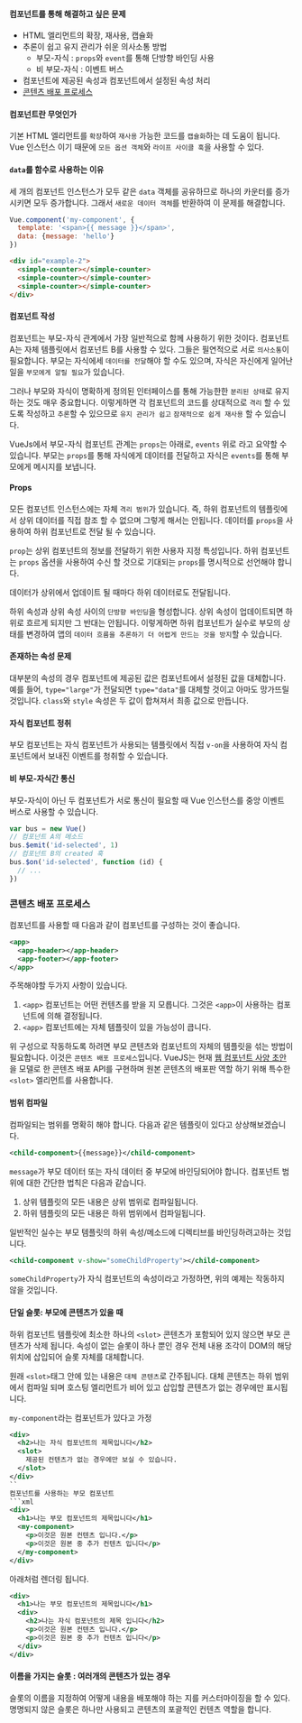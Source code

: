 #### 컴포넌트를 통해 해결하고 싶은 문제
- HTML 엘리먼트의 확장, 재사용, 캡슐화
- 추론이 쉽고 유지 관리가 쉬운 의사소통 방법
  - 부모-자식 : `props`와 `event`를 통해 단방향 바인딩 사용
  - 비 부모-자식 : 이벤트 버스
- 컴포넌트에 제공된 속성과 컴포넌트에서 설정된 속성 처리
- [콘텐츠 배포 프로세스](#콘텐츠-배포-프로세스)

#### 컴포넌트란 무엇인가
기본 HTML 엘리먼트를 `확장`하여 `재사용` 가능한 코드를 `캡슐화`하는 데 도움이 됩니다. Vue 인스턴스 이기 때문에 `모든 옵션 객체`와 `라이프 사이클 훅`을 사용할 수 있다.

#### `data`를 함수로 사용하는 이유
세 개의 컴포넌트 인스턴스가 모두 같은 `data` 객체를 공유하므로 하나의 카운터를 증가 시키면 모두 증가합니다.
그래서 `새로운 데이터 객체`를 반환하여 이 문제를 해결합니다.
```js
Vue.component('my-component', {
  template: '<span>{{ message }}</span>',
  data: {message: 'hello'}
})
```
```html
<div id="example-2">
  <simple-counter></simple-counter>
  <simple-counter></simple-counter>
  <simple-counter></simple-counter>
</div>
```

#### 컴포넌트 작성
컴포넌트는 부모-자식 관계에서 가장 일반적으로 함께 사용하기 위한 것이다. 컴포넌트 A는 자체 템플릿에서 컴포넌트 B를 사용할 수 있다.
그들은 필연적으로 서로 `의사소통`이 필요합니다. 부모는 자식에세 `데이터를 전달`해야 할 수도 있으며, 자식은 자신에게 일어난 일을 `부모에게 알릴 필요`가 있습니다.

그러나 부모와 자식이 명확하게 정의된 인터페이스를 통해 가능한한 `분리된 상태`로 유지하는 것도 매우 중요합니다.
이렇게하면 각 컴포넌트의 코드를 상대적으로 `격리` 할 수 있도록 작성하고 `추론`할 수 있으므로 `유지 관리가 쉽고` `잠재적으로 쉽게 재사용` 할 수 있습니다.

VueJs에서 부모-자식 컴포넌트 관계는 `props`는 아래로, `events` 위로 라고 요약할 수 있습니다. 부모는 `props`를 통해 자식에게 데이터를 전달하고 자식은 `events`를 통해 부모에게 메시지를 보냅니다.

#### Props
모든 컴포넌트 인스턴스에는 자체 `격리 범위`가 있습니다. 즉, 하위 컴포넌트의 템플릿에서 상위 데이터를 직접 참조 할 수 없으며
그렇게 해서는 안됩니다. 데이터를 `props`을 사용하여 하위 컴포넌트로 전달 될 수 있습니다.

`prop`는 상위 컴포넌트의 정보를 전달하기 위한 사용자 지정 특성입니다. 하위 컴포넌트는 `props` 옵션을 사용하여
수신 할 것으로 기대되는 `props`를 명시적으로 선언해야 합니다.

데이터가 상위에서 업데이트 될 때마다 하위 데이터로도 전달됩니다.

하위 속성과 상위 속성 사이의 `단방향 바인딩`을 형성합니다. 상위 속성이 업데이트되면 하위로 흐르게 되지만 그 반대는 안됩니다.
이렇게하면 하위 컴포넌트가 실수로 부모의 상태를 변경하여 앱의 `데이터 흐름을 추론하기 더 어렵게 만드는 것을 방지`할 수 있습니다.

#### 존재하는 속성 문제
대부분의 속성의 경우 컴포넌트에 제공된 값은 컴포넌트에서 설정된 값을 대체합니다. 예를 들어, `type="large"`가 전달되면
`type="data"`를 대체할 것이고 아마도 망가뜨릴 것입니다. `class`와 `style` 속성은 두 값이 합쳐져서 최종 값으로 만듭니다.

#### 자식 컴포넌트 정취
부모 컴포넌트는 자식 컴포넌트가 사용되는 템플릿에서 직접 `v-on`을 사용하여 자식 컴포넌트에서 보내진 이벤트를 청취할 수 있습니다.

#### 비 부모-자식간 통신
부모-자식이 아닌 두 컴포넌트가 서로 통신이 필요할 때 Vue 인스턴스를 중앙 이벤트 버스로 사용할 수 있습니다.
```js
var bus = new Vue()
// 컴포넌트 A의 메소드
bus.$emit('id-selected', 1)
// 컴포넌트 B의 created 훅
bus.$on('id-selected', function (id) {
  // ...
})
```

### 콘텐츠 배포 프로세스
컴포넌트를 사용할 때 다음과 같이 컴포넌트를 구성하는 것이 좋습니다.
```xml
<app>
  <app-header></app-header>
  <app-footer></app-footer>
</app>
```
주목해야할 두가지 사항이 있습니다.
1. `<app>` 컴포넌트는 어떤 컨텐츠를 받을 지 모릅니다. 그것은 `<app>`이 사용하는 컴포넌트에 의해 결정됩니다.
2. `<app>` 컴포넌트에는 자체 템플릿이 있을 가능성이 큽니다.

위 구성으로 작동하도록 하려면 부모 콘텐츠와 컴포넌트의 자체의 템플릿을 섞는 방법이 필요합니다. 이것은 `콘텐츠 배포 프로세스`입니다.
VueJS는 현재 [웹 컴포넌트 사양 초안](https://github.com/w3c/webcomponents/blob/gh-pages/proposals/Slots-Proposal.md)을
모델로 한 콘텐츠 배포 API를 구현하며 원본 콘텐츠의 배포판 역할 하기 위해 특수한 `<slot>` 엘리먼트를 사용합니다.

#### 범위 컴파일
컴파일되는 범위를 명확히 해야 합니다. 다음과 같은 템플릿이 있다고 상상해보겠습니다.
```xml
<child-component>{{message}}</child-component>
```
`message`가 부모 데이터 또는 자식 데이터 중 부모에 바인딩되어야 합니다. 컴포넌트 범위에 대한 간단한 법칙은 다음과 같습니다.
1. 상위 템플릿의 모든 내용은 상위 범위로 컴파일됩니다.
2. 하위 템플릿의 모든 내용은 하위 범위에서 컴파일됩니다.

일반적인 실수는 부모 템플릿의 하위 속성/메소드에 디렉티브를 바인딩하려고하는 것입니다.
```xml
<child-component v-show="someChildProperty"></child-component>
```
`someChildProperty`가 자식 컴포넌트의 속성이라고 가정하면, 위의 예제는 작동하지 않을 것입니다.

#### 단일 슬롯: 부모에 콘텐츠가 있을 때
하위 컴포넌트 템플릿에 최소한 하나의 `<slot>` 콘텐츠가 포함되어 있지 않으면 부모 콘텐츠가 삭제 됩니다.
속성이 없는 슬롯이 하나 뿐인 경우 전체 내용 조각이 DOM의 해당 위치에 삽입되어 슬롯 자체를 대체합니다.

원래 `<slot>`태그 안에 있는 내용은 `대체 콘텐츠`로 간주됩니다. 대체 콘텐츠는 하위 범위에서 컴파일 되며 호스팅 엘리먼트가 비어 있고
삽입할 콘텐츠가 없는 경우에만 표시됩니다.

`my-component`라는 컴포넌트가 있다고 가정
```xml
<div>
  <h2>나는 자식 컴포넌트의 제목입니다</h2>
  <slot>
    제공된 컨텐츠가 없는 경우에만 보실 수 있습니다.
  </slot>
</div>
``
컴포넌트를 사용하는 부모 컴포넌트
```xml
<div>
  <h1>나는 부모 컴포넌트의 제목입니다</h1>
  <my-component>
    <p>이것은 원본 컨텐츠 입니다.</p>
    <p>이것은 원본 중 추가 컨텐츠 입니다</p>
  </my-component>
</div>
```
아래처럼 렌더링 됩니다.
```xml
<div>
  <h1>나는 부모 컴포넌트의 제목입니다</h1>
  <div>
    <h2>나는 자식 컴포넌트의 제목 입니다</h2>
    <p>이것은 원본 컨텐츠 입니다.</p>
    <p>이것은 원본 중 추가 컨텐츠 입니다</p>
  </div>
</div>
```

#### 이름을 가지는 슬롯 : 여러개의 콘텐츠가 있는 경우
슬롯의 이름을 지정하여 어떻게 내용을 배포해야 하는 지를 커스터마이징을 할 수 있다. 명명되지 않은 슬롯은 하나만 사용되고
콘텐츠의 포괄적인 컨텐츠 역할을 합니다.